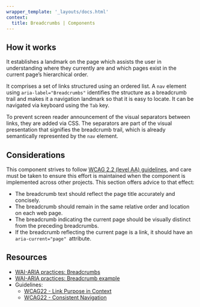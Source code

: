 ```yaml
---
wrapper_template: '_layouts/docs.html'
context:
  title: Breadcrumbs | Components
---
```


## How it works

It establishes a landmark on the page which assists the user in understanding where they currently are and which pages exist in the current page’s hierarchical order.

It comprises a set of links structured using an ordered list. A `nav` element using `aria-label="Breadcrumbs"` identifies the structure as a breadcrumb trail and makes it a navigation landmark so that it is easy to locate. It can be navigated via keyboard using the `Tab` key.

To prevent screen reader announcement of the visual separators between links, they are added via CSS. The separators are part of the visual presentation that signifies the breadcrumb trail, which is already semantically represented by the `nav` element.

## Considerations

This component strives to follow [WCAG 2.2 (level AA) guidelines](https://www.w3.org/TR/WCAG22/), and care must be taken to ensure this effort is maintained when the component is implemented across other projects. This section offers advice to that effect:

- The breadcrumb text should reflect the page title accurately and concisely.
- The breadcrumb should remain in the same relative order and location on each web page.
- The breadcrumb indicating the current page should be visually distinct from the preceding breadcrumbs.
- If the breadcrumb reflecting the current page is a link, it should have an `aria-current="page" `attribute.

## Resources

- [WAI-ARIA practices: Breadcrumbs](https://www.w3.org/TR/wai-aria-practices/#breadcrumb)
- [WAI-ARIA practices: Breadcrumb example](https://www.w3.org/TR/wai-aria-practices/#breadcrumb)
- Guidelines:
  - [WCAG22 - Link Purpose in Context](https://www.w3.org/TR/WCAG22/#link-purpose-in-context)
  - [WCAG22 - Consistent Navigation](https://www.w3.org/TR/WCAG22/#consistent-navigation)
